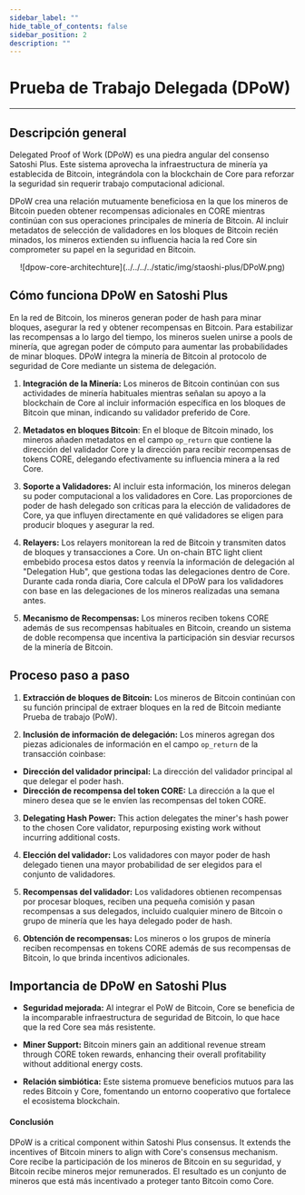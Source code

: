 ```yaml
---
sidebar_label: ""
hide_table_of_contents: false
sidebar_position: 2
description: ""
---
```


# Prueba de Trabajo Delegada (DPoW)

---

## Descripción general

Delegated Proof of Work (DPoW) es una piedra angular del consenso Satoshi Plus. Este sistema aprovecha la infraestructura de minería ya establecida de Bitcoin, integrándola con la blockchain de Core para reforzar la seguridad sin requerir trabajo computacional adicional.

DPoW crea una relación mutuamente beneficiosa en la que los mineros de Bitcoin pueden obtener recompensas adicionales en CORE mientras continúan con sus operaciones principales de minería de Bitcoin. Al incluir metadatos de selección de validadores en los bloques de Bitcoin recién minados, los mineros extienden su influencia hacia la red Core sin comprometer su papel en la seguridad en Bitcoin.

<p align="center">
![dpow-core-architechture](../../../../static/img/staoshi-plus/DPoW.png)
</p>

## Cómo funciona DPoW en Satoshi Plus

En la red de Bitcoin, los mineros generan poder de hash para minar bloques, asegurar la red y obtener recompensas en Bitcoin. Para estabilizar las recompensas a lo largo del tiempo, los mineros suelen unirse a pools de minería, que agregan poder de cómputo para aumentar las probabilidades de minar bloques. DPoW integra la minería de Bitcoin al protocolo de seguridad de Core mediante un sistema de delegación.

1. **Integración de la Minería:** Los mineros de Bitcoin continúan con sus actividades de minería habituales mientras señalan su apoyo a la blockchain de Core al incluir información específica en los bloques de Bitcoin que minan, indicando su validador preferido de Core.

2. **Metadatos en bloques Bitcoin**: En el bloque de Bitcoin minado, los mineros añaden metadatos en el campo `op_return` que contiene la dirección del validador Core y la dirección para recibir recompensas de tokens CORE, delegando efectivamente su influencia minera a la red Core.

3. **Soporte a Validadores:** Al incluir esta información, los mineros delegan su poder computacional a los validadores en Core. Las proporciones de poder de hash delegado son críticas para la elección de validadores de Core, ya que influyen directamente en qué validadores se eligen para producir bloques y asegurar la red.

4. **Relayers:** Los relayers monitorean la red de Bitcoin y transmiten datos de bloques y transacciones a Core. Un on-chain BTC light client embebido procesa estos datos y reenvía la información de delegación al "Delegation Hub", que gestiona todas las delegaciones dentro de Core. Durante cada ronda diaria, Core calcula el DPoW para los validadores con base en las delegaciones de los mineros realizadas una semana antes.

5. **Mecanismo de Recompensas:** Los mineros reciben tokens CORE además de sus recompensas habituales en Bitcoin, creando un sistema de doble recompensa que incentiva la participación sin desviar recursos de la minería de Bitcoin.

## Proceso paso a paso

1. **Extracción de bloques de Bitcoin:** Los mineros de Bitcoin continúan con su función principal de extraer bloques en la red de Bitcoin mediante Prueba de trabajo (PoW).

2. **Inclusión de información de delegación:** Los mineros agregan dos piezas adicionales de información en el campo `op_return` de la transacción coinbase:

- **Dirección del validador principal:** La dirección del validador principal al que delegar el poder hash.
- **Dirección de recompensa del token CORE:** La dirección a la que el minero desea que se le envíen las recompensas del token CORE.

3. **Delegating Hash Power:** This action delegates the miner's hash power to the chosen Core validator, repurposing existing work without incurring additional costs.

4. **Elección del validador:** Los validadores con mayor poder de hash delegado tienen una mayor probabilidad de ser elegidos para el conjunto de validadores.

5. **Recompensas del validador:** Los validadores obtienen recompensas por procesar bloques, reciben una pequeña comisión y pasan recompensas a sus delegados, incluido cualquier minero de Bitcoin o grupo de minería que les haya delegado poder de hash.

6. **Obtención de recompensas:** Los mineros o los grupos de minería reciben recompensas en tokens CORE además de sus recompensas de Bitcoin, lo que brinda incentivos adicionales.

## Importancia de DPoW en Satoshi Plus

- **Seguridad mejorada:** Al integrar el PoW de Bitcoin, Core se beneficia de la incomparable infraestructura de seguridad de Bitcoin, lo que hace que la red Core sea más resistente.

- **Miner Support:** Bitcoin miners gain an additional revenue stream through CORE token rewards, enhancing their overall profitability without additional energy costs.

- **Relación simbiótica:** Este sistema promueve beneficios mutuos para las redes Bitcoin y Core, fomentando un entorno cooperativo que fortalece el ecosistema blockchain.

#### **Conclusión**

DPoW is a critical component within Satoshi Plus consensus. It extends the incentives of Bitcoin miners to align with Core's consensus mechanism. Core recibe la participación de los mineros de Bitcoin en su seguridad, y Bitcoin recibe mineros mejor remunerados. El resultado es un conjunto de mineros que está más incentivado a proteger tanto Bitcoin como Core.
